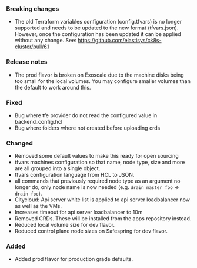 ### Breaking changes

- The old Terraform variables configuration (config.tfvars) is no longer
  supported and needs to be updated to the new format (tfvars.json). However,
  once the configuration has been updated it can be applied without any change.
  See: https://github.com/elastisys/ck8s-cluster/pull/61

### Release notes

- The prod flavor is broken on Exoscale due to the machine disks being too small for the local volumes.
  You may configure smaller volumes than the default to work around this.

### Fixed

- Bug where tfe provider do not read the configured value in backend_config.hcl
- Bug where folders where not created before uploading crds

### Changed

- Removed some default values to make this ready for open sourcing
- tfvars machines configuration so that name, node type, size and more are all
  grouped into a single object.
- tfvars configuration language from HCL to JSON.
- all commands that previously required node type as an argument no longer do,
  only node name is now needed (e.g. `drain master foo` -> `drain foo`).
- Citycloud: Api server white list is applied to api server loadbalancer now as well as the VMs.
- Increases timeout for api server loadbalancer to 10m
- Removed CRDs. These will be installed from the apps repository instead.
- Reduced local volume size for dev flavor.
- Reduced control plane node sizes on Safespring for dev flavor.

### Added

- Added prod flavor for production grade defaults.
